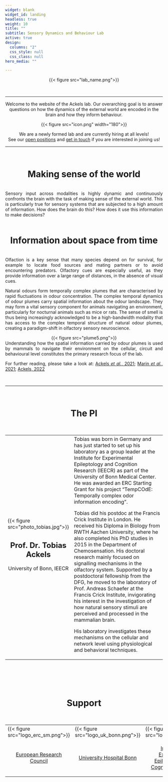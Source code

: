 ```yaml
---
widget: blank
widget_id: landing
headless: true
weight: 10
title: ""
subtitle: Sensory Dynamics and Behaviour Lab
active: true
design:
  columns: "2"
  css_style: null
  css_class: null
hero_media: ""

---
```


<!-- Lab name section -->
<div align="center">

{{< figure src="lab_name.png">}}

</div>
<br>

---

<!-- Introduction section -->
<div style="text-align:center"> Welcome to the website of the Ackels lab. Our overarching goal is to answer questions on how the dynamics of the external world are encoded in the brain and how they inform behaviour.
<p>

<div align="center">
{{< figure src="icon.png" width="180">}}
</div>

We are a newly formed lab and are currently hiring at all levels!  
See our [open positions](/positions) and [get in touch](/contact) if you are interested in joining us! </div>

---
<br>


<h1 style="text-align: center;">Making sense of the world</h1>
<br>
<div style="text-align:justify">
Sensory input across modalities is highly dynamic and continuously confronts the brain with the task of making sense of the external world. This is particularly true for sensory systems that are subjected to a high amount of information. How does the brain do this? How does it use this information to make decisions?  
</div>
<br>

<!-- Info from space section -->
<h1 style="text-align: center;">Information about space from time</h1>
<br>


<div style="text-align:justify">
Olfaction is a key sense that many species depend on for survival, for example to locate food sources and mating partners or to avoid encountering predators. Olfactory cues are especially useful, as they provide information over a large range of distances, in the absence of visual cues.  
<p>

Natural odours form temporally complex plumes that are characterised by rapid fluctuations in odour concentration. The complex temporal dynamics of odour plumes carry spatial information about the odour landscape. They may form a vital sensory component for animals navigating an environment, particularly for nocturnal animals such as mice or rats. The sense of smell is thus being increasingly acknowledged to be a high-bandwidth modality that has access to the complex temporal structure of natural odour plumes, creating a paradigm-shift in olfactory sensory neuroscience.  


<div align="center">
{{< figure src="plume5.png">}}
</div>

<div style="text-align:justify">
Understanding how the spatial information carried by odour plumes is used by mammals to navigate their environment on the cellular, circuit and behavioural level constitutes the primary research focus of the lab.  
<p>

For further reading, please take a look at: [Ackels <em>et al.</em>, 2021](https://doi.org/10.1038/s41586-021-03514-2); [Marin <em>et al.</em>, 2021](https://doi.org/10.1007/s00441-020-03395-3); [Ackels, 2022](https://doi.org/10.1515/nf-2022-0006)  
</div>
<br>

---
<br>

<!-- PI section -->
<h1 style="text-align: center;">The PI</h1>
<br>

<table style='width: 100%' border='0'>
<tr>

<td style='width:30%;'>
{{< figure src="photo_tobias.jpg">}}  
<div style="text-align:center">

## Prof. Dr. Tobias Ackels    
University of Bonn, IEECR  

</div>
</td>

<td style='width:70%;'>
<font size="3">
Tobias was born in Germany and has just started to set up his laboratory as a group leader at the Institute for Experimental Epileptology and Cognition Research (IEECR) as part of the University of Bonn Medical Center. He was awarded an ERC Starting Grant for his project “TempCOdE: Temporally complex odor information encoding”.  </font>
<p>

<font size="3">
Tobias did his postdoc at the Francis Crick Institute in London. He received his Diploma in Biology from RWTH Aachen University, where he also completed his PhD studies in 2015 in the Department of Chemosensation. His doctoral research mainly focused on signalling mechanisms in the olfactory system. Supported by a postdoctoral fellowship from the DFG, he moved to the laboratory of Prof. Andreas Schaefer at the Francis Crick Institute, invigorating his interest in the investigation of how natural sensory stimuli are perceived and processed in the mammalian brain.  </font>
<p>

<font size="3">
His laboratory investigates these mechanisms on the cellular and network level using physiological and behavioral techniques.  </font>
</tr>

<table>
<tr>
 <div style="text-align: center;">
    <a href="http://ackelslab.com/uploads/CV_Tobias_Ackels.pdf" target="_blank"><i class="ai ai-cv ai-2x"></i></a> &ensp;
    <a href="https://scholar.google.co.uk/citations?hl=en&user=Wni3Z2gAAAAJ&view_op=list_works&sortby=pubdate" target="_blank"><i class="ai ai-google-scholar ai-2x"></i></a> &ensp;
    <a href="https://pubmed.ncbi.nlm.nih.gov/?term=ackels+t" target="_blank"><i class="ai ai-pubmed ai-2x"></i></a> &ensp;
    <a href="https://orcid.org/0000-0002-4964-1162" target="_blank"><i class="ai ai-orcid ai-2x"></i></a> &ensp;
    <a href="https://twitter.com/tobiasackels" target="_blank"><i class="fa-brands fa-twitter fa-2x"></i></a> &ensp;
    <a href="mailto:ackelsgroup@ieecr-bonn.de"><i class="fa-solid fa-envelope fa-2x"></i></a> &ensp;
  </div>

</tr>
</table>

<!-- <td style='width:30%;padding:0px 0px 30px 0px'>
<font size="5"><strong>Interests</strong></font><br>
<font size="3">

Olfaction  
Sensory neuroscience  
Family  
Drumming  
</td>

<td style='width:35%;padding:0px 0px 25px 0px'>
<font size="5"><strong>Education</strong></font><br>
<font size="3">Postdoctoral Researcher 2015-2023</font><br>
<font size="2">The Francis Crick Institute, UK</font><br>
<p>

<font size="3">Ph.D. in Biology, 2015</font><br>
<font size="2">RWTH Aachen University, Germany</font><br>
</td>
</tr>
</table> -->


<br>

<!-- Support section -->
<h1 style="text-align: center;">Support</h1>
<br>

<table style='width: 100%' border='0'>
<tr>

<td style='width:16.5%;'>
{{< figure src="logo_erc_sm.png">}}
</td>

<td style='width:20%;'>
{{< figure src="logo_uk_bonn.png">}}
<div style="text-align:center">
</td>

<td style='width:23.5%;'>
{{< figure src="logo_ieecr.png">}}
</td>

<td style='width:20%;'>
{{< figure src="logo_uni_bonn.png">}}
</td>

<td style='width:24%;'>
{{< figure src="logo_imprs.png">}}
</td>
</tr>

<tr>
<td style='width:17.5%;'>
<div style="text-align:center">

[European Research Council](https://erc.europa.eu/homepage)
</div></td>

<td style='width:20%;'>
<div style="text-align:center">

[University Hospital Bonn](https://www.ukbonn.de/en)
</div>
</td>

<td style='width:23.5%;'>
<div style="text-align:center">

[Institute for Experimental Epileptology and Cognition Research](https://www.ieecr-bonn.de/)
</div>
</td>
<td style='width:20%;'>
<div style="text-align:center">

[University of Bonn](https://www.uni-bonn.de/)
</div>
</td>

<td style='width:22%;'>
<div style="text-align:center">

[IMPRS for Brain and Behavior](https://imprs-brain-behavior.mpg.de/)
</td>
</tr>

</table>